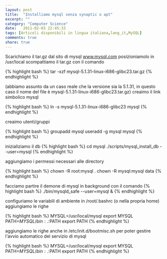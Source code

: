 ```yaml
---
layout: post
title:  "Installiamo mysql senza synaptic o apt"
excerpt: ""
category: "Computer Science"
date:   2011-02-03 22:45:33
tags: [Articoli disponibili in lingua italiana,lang_it,MySQL]
comments: true
share: true
---
```

Scarichiamo il tar.gz dal sito di mysql www.mysql.com
posizioniamolo in /usr/local scompattiamo il tar.gz con il comando

{% highlight bash %}
tar -xzf mysql-5.1.31-linux-i686-glibc23.tar.gz
{% endhighlight %}

(abbiamo assunto da un caso reale che la versione sia la 5.1.31, in questo caso il nome del file è
mysql-5.1.31-linux-i686-glibc23.tar.gz) creaimo il link simbolico mysql

{% highlight bash %}
ln -s mysql-5.1.31-linux-i686-glibc23 mysql
{% endhighlight %}

creaimo utenti/gruppi

{% highlight bash %}
groupadd mysql
useradd -g mysql mysql
{% endhighlight %}

inizializiamo il db
{% highlight bash %}
cd mysql
./scripts/mysql_install_db --user=mysql
{% endhighlight %}

aggiungiamo i permessi necessari alle directory

{% highlight bash %}
chown -R root:mysql .
chown -R mysql:mysql data
{% endhighlight %}

facciamo partire il demone di mysql in background con il comando
{% highlight bash %}
./bin/mysqld_safe --user=mysql &
{% endhighlight %}

configuriamo le variabili di ambiente
in /root/.bashrc (o nella propria home)
aggiungiamo le righe

{% highlight bash %}
MYSQL=/usr/local/mysql
export MYSQL
PATH=$MYSQL/bin:.:$PATH
export PATH
{% endhighlight %}

aggiungiamo le righe anche in 
/etc/init.d/bootmisc.sh
per poter gestire l'avvio automatico del servizio di mysql

{% highlight bash %}
MYSQL=/usr/local/mysql
export MYSQL
PATH=$MYSQL/bin:.:$PATH
export PATH
{% endhighlight %}

